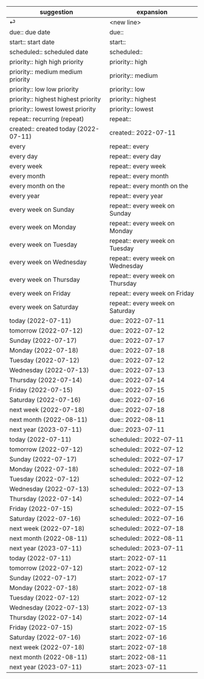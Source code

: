 | suggestion | expansion |
| ----- | ----- |
| ⏎ | &lt;new line> |
| due:: due date | due::  |
| start:: start date | start::  |
| scheduled:: scheduled date | scheduled::  |
| priority:: high high priority | priority:: high  |
| priority:: medium medium priority | priority:: medium  |
| priority:: low low priority | priority:: low  |
| priority:: highest highest priority | priority:: highest  |
| priority:: lowest lowest priority | priority:: lowest  |
| repeat:: recurring (repeat) | repeat::  |
| created:: created today (2022-07-11) | created:: 2022-07-11  |
| every | repeat:: every  |
| every day | repeat:: every day  |
| every week | repeat:: every week  |
| every month | repeat:: every month  |
| every month on the | repeat:: every month on the  |
| every year | repeat:: every year  |
| every week on Sunday | repeat:: every week on Sunday  |
| every week on Monday | repeat:: every week on Monday  |
| every week on Tuesday | repeat:: every week on Tuesday  |
| every week on Wednesday | repeat:: every week on Wednesday  |
| every week on Thursday | repeat:: every week on Thursday  |
| every week on Friday | repeat:: every week on Friday  |
| every week on Saturday | repeat:: every week on Saturday  |
| today (2022-07-11) | due:: 2022-07-11  |
| tomorrow (2022-07-12) | due:: 2022-07-12  |
| Sunday (2022-07-17) | due:: 2022-07-17  |
| Monday (2022-07-18) | due:: 2022-07-18  |
| Tuesday (2022-07-12) | due:: 2022-07-12  |
| Wednesday (2022-07-13) | due:: 2022-07-13  |
| Thursday (2022-07-14) | due:: 2022-07-14  |
| Friday (2022-07-15) | due:: 2022-07-15  |
| Saturday (2022-07-16) | due:: 2022-07-16  |
| next week (2022-07-18) | due:: 2022-07-18  |
| next month (2022-08-11) | due:: 2022-08-11  |
| next year (2023-07-11) | due:: 2023-07-11  |
| today (2022-07-11) | scheduled:: 2022-07-11  |
| tomorrow (2022-07-12) | scheduled:: 2022-07-12  |
| Sunday (2022-07-17) | scheduled:: 2022-07-17  |
| Monday (2022-07-18) | scheduled:: 2022-07-18  |
| Tuesday (2022-07-12) | scheduled:: 2022-07-12  |
| Wednesday (2022-07-13) | scheduled:: 2022-07-13  |
| Thursday (2022-07-14) | scheduled:: 2022-07-14  |
| Friday (2022-07-15) | scheduled:: 2022-07-15  |
| Saturday (2022-07-16) | scheduled:: 2022-07-16  |
| next week (2022-07-18) | scheduled:: 2022-07-18  |
| next month (2022-08-11) | scheduled:: 2022-08-11  |
| next year (2023-07-11) | scheduled:: 2023-07-11  |
| today (2022-07-11) | start:: 2022-07-11  |
| tomorrow (2022-07-12) | start:: 2022-07-12  |
| Sunday (2022-07-17) | start:: 2022-07-17  |
| Monday (2022-07-18) | start:: 2022-07-18  |
| Tuesday (2022-07-12) | start:: 2022-07-12  |
| Wednesday (2022-07-13) | start:: 2022-07-13  |
| Thursday (2022-07-14) | start:: 2022-07-14  |
| Friday (2022-07-15) | start:: 2022-07-15  |
| Saturday (2022-07-16) | start:: 2022-07-16  |
| next week (2022-07-18) | start:: 2022-07-18  |
| next month (2022-08-11) | start:: 2022-08-11  |
| next year (2023-07-11) | start:: 2023-07-11  |

